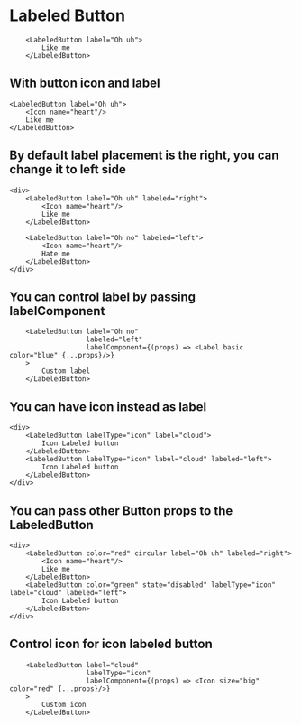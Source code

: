 # Labeled Button

        <LabeledButton label="Oh uh">
            Like me
        </LabeledButton>

## With button icon and label

    <LabeledButton label="Oh uh">
        <Icon name="heart"/>
        Like me
    </LabeledButton>


## By default label placement is the right, you can change it to left side

    <div>
        <LabeledButton label="Oh uh" labeled="right">
            <Icon name="heart"/>
            Like me
        </LabeledButton>

        <LabeledButton label="Oh no" labeled="left">
            <Icon name="heart"/>
            Hate me
        </LabeledButton>
    </div>

## You can control label by passing labelComponent

        <LabeledButton label="Oh no"
                       labeled="left"
                       labelComponent={(props) => <Label basic color="blue" {...props}/>}
        >
            Custom label
        </LabeledButton>

## You can have icon instead as label

    <div>
        <LabeledButton labelType="icon" label="cloud">
            Icon Labeled button
        </LabeledButton>
        <LabeledButton labelType="icon" label="cloud" labeled="left">
            Icon Labeled button
        </LabeledButton>
    </div>

## You can pass other Button props to the LabeledButton

    <div>
        <LabeledButton color="red" circular label="Oh uh" labeled="right">
            <Icon name="heart"/>
            Like me
        </LabeledButton>
        <LabeledButton color="green" state="disabled" labelType="icon" label="cloud" labeled="left">
            Icon Labeled button
        </LabeledButton>
    </div>

## Control icon for icon labeled button

        <LabeledButton label="cloud"
                       labelType="icon"
                       labelComponent={(props) => <Icon size="big" color="red" {...props}/>}
        >
            Custom icon
        </LabeledButton>
